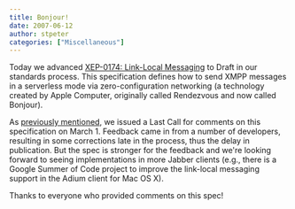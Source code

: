 ```yaml
---
title: Bonjour!
date: 2007-06-12
author: stpeter
categories: ["Miscellaneous"]
---
```


Today we advanced [XEP-0174: Link-Local Messaging](https://xmpp.org/extensions/xep-0174.html) to Draft in our standards process. This specification defines how to send XMPP messages in a serverless mode via zero-configuration networking (a technology created by Apple Computer, originally called Rendezvous and now called Bonjour). 

As [previously mentioned](/2007/03/last-call-link-local-messaging), we issued a Last Call for comments on this specification on March 1. Feedback came in from a number of developers, resulting in some corrections late in the process, thus the delay in publication. But the spec is stronger for the feedback and we're looking forward to seeing implementations in more Jabber clients (e.g., there is a Google Summer of Code project to improve the link-local messaging support in the Adium client for Mac OS X).

Thanks to everyone who provided comments on this spec!
